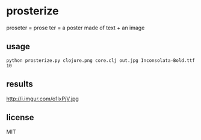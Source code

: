 # prosterize
proseter = prose ter = a poster made of text + an image

## usage

```python prosterize.py clojure.png core.clj out.jpg Inconsolata-Bold.ttf 10```

## results

http://i.imgur.com/o1IxPjV.jpg

## license

MIT

